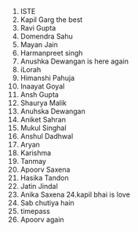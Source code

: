 1. ISTE
2. Kapil Garg the best
3. Ravi Gupta
4. Domendra Sahu
5. Mayan Jain
6. Harmanpreet singh
7. Anushka Dewangan is here again
8. iLorah
9. Himanshi Pahuja
10. Inaayat Goyal
11. Ansh Gupta
12. Shaurya Malik
13. Anuhska Dewangan
14. Aniket Sahran
15. Mukul Singhal
16. Anshul Dadhwal
17. Aryan
18. Karishma
19. Tanmay
20. Apoorv Saxena
21. Hasika Tandon
22. Jatin Jindal
23. Anika Saxena
24.kapil bhai is love
25. Sab chutiya hain
26. timepass
27. Apoorv again
